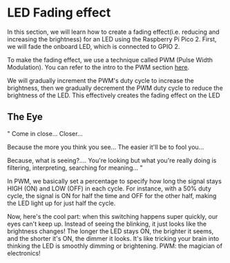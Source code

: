 # LED Fading effect

In this section, we will learn how to create a fading effect(i.e. reducing and increasing the brightness) for an LED using the Raspberry Pi Pico 2. First, we will fade the onboard LED, which is connected to GPIO 2. 

To make the fading effect, we use a technique called PWM (Pulse Width Modulation). You can refer to the intro to the PWM section [here](../core-concepts/pwm/index.md).

We will gradually increment the PWM's duty cycle to increase the brightness, then we gradually decrement the PWM duty cycle to  reduce the brightness of the LED. This effectively creates the fading effect on the LED

## The Eye
"
Come in close... Closer... 

Because the more you think you see... The easier it'll be to fool you... 

Because, what is seeing?.... You're looking but what you're really doing is filtering, interpreting, searching for meaning...
"

In PWM, we basically set a percentage to specify how long the signal stays HIGH (ON) and LOW (OFF) in each cycle. For instance, with a 50% duty cycle, the signal is ON for half the time and OFF for the other half, making the LED light up for just half the cycle.

Now, here's the cool part: when this switching happens super quickly, our eyes can't keep up. Instead of seeing the blinking, it just looks like the brightness changes! The longer the LED stays ON, the brighter it seems, and the shorter it's ON, the dimmer it looks. It's like tricking your brain into thinking the LED is smoothly dimming or brightening. PWM: the magician of electronics!
